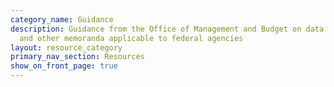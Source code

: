 ```yaml
---
category_name: Guidance
description: Guidance from the Office of Management and Budget on data issues
  and other memoranda applicable to federal agencies
layout: resource_category
primary_nav_section: Resources
show_on_front_page: true
---
```

